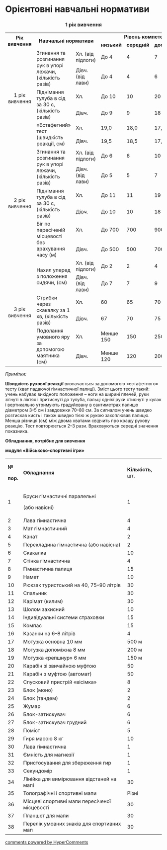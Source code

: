 <div id="hypercomments_widget" class="js-hypercomments-widget invisible"></div>

# Орієнтовні навчальні нормативи

<div align="center"><h3>1 рік вивчення</h3></div>

<table>
<tbody>
<tr>
	<td align="center" rowspan="2"><b>Рік вивчення</b></td>
	<td align="center" rowspan="2" colspan="2"><b>Навчальні нормативи</b></td>
	<td align="center" colspan="4"><b>Рівень компетентності</b></td>	
</tr>
<tr>
	<td align="center"><b>низький</b></td>
	<td align="center"><b>середній</b></td>
	<td align="center"><b>достатній</b></td>
	<td align="center"><b>високий</b></td>
</tr>
<tr class="odd">
	<td align="center" rowspan="6">1 рік вивчення</td>
	<td rowspan="2">Згинання та розгинання рук в упорі лежачи, (кількість разів)</td>
	<td>Хл. (від підлоги)</td>
	<td>До 4</td>
	<td>4</td>
	<td>7</td>
	<td>10</td>
</tr>
<tr>
	<td>Дівч. (від лави)</td>
	<td>До 4</td>
	<td>4</td>
	<td>6</td>
	<td>8</td>
</tr>
<tr class="odd">
	<td rowspan="2">Піднімання тулуба в сід за 30 с, (кількість разів)</td>
	<td>Хл.</td>
	<td>До 10</td>
	<td>10</td>
	<td>20</td>
	<td>28</td>
</tr>
<tr>
	<td>Дівч.</td>
	<td>До 9</td>
	<td>9</td>
	<td>18</td>
	<td>27</td>
</tr>
<tr class="odd">
	<td rowspan="2">«Естафетний» тест (швидкість реакції, см)</td>
	<td>Хл.</td>
	<td>19,0</td>
	<td>18,0</td>
	<td>17,3</td>
	<td>16,3</td>
</tr>
<tr>
	<td>Дівч.</td>
	<td>19,5</td>
	<td>18,5</td>
	<td>17,5</td>
	<td>16,5</td>
</tr>
<tr class="odd">
	<td align="center" rowspan="6">2 рік вивчення</td>
	<td rowspan="2">Згинання та розгинання рук в упорі лежачи, (кількість разів)</td>
	<td>Хл. (від підлоги)</td>
	<td>До 6</td>
	<td>6</td>
	<td>10</td>
	<td>14</td>
</tr>
<tr>
	<td>Дівч. (від лави)</td>
	<td>До 5</td>
	<td>5</td>
	<td>7</td>
	<td>9</td>
</tr>
<tr class="odd">
	<td rowspan="2">Піднімання тулуба в сід за 30 с, (кількість разів)</td>
	<td>Хл.</td>
	<td>До 11</td>
	<td>11</td>
	<td>19</td>
	<td>29</td>
</tr>
<tr>
	<td>Дівч.</td>
	<td>До 10</td>
	<td>10</td>
	<td>18</td>
	<td>28</td>
</tr>
<tr class="odd">
	<td rowspan="2">Біг по пересіченій місцевості без врахування часу (м)</td>
	<td>Хл.</td>
	<td>До 700</td>
	<td>700</td>
	<td>900</td>
	<td>1200</td>
</tr>
<tr>
	<td>Дівч.</td>
	<td>До 500</td>
	<td>500</td>
	<td>700</td>
	<td>900</td>
</tr>
<tr class="odd">
	<td align="center" rowspan="6">3 рік вивчення</td>
	<td rowspan="2">Нахил уперед з положення сидячи, (см)</td>
	<td>Хл. (від підлоги)</td>
	<td>До 2</td>
	<td>2</td>
	<td>4</td>
	<td>7</td>
</tr>
<tr>
	<td>Дівч. (від лави)</td>
	<td>До 7</td>
	<td>7</td>
	<td>9</td>
	<td>12</td>
</tr>
<tr class="odd">
	<td rowspan="2">Стрибки через скакалку за 1 хв, (кількість разів)</td>
	<td>Хл.</td>
	<td>60</td>
	<td>65</td>
	<td>70</td>
	<td>80-90</td>
</tr>
<tr>
	<td>Дівч.</td>
	<td>67</td>
	<td>70</td>
	<td>75</td>
	<td>90</td>
</tr>
<tr class="odd">
	<td rowspan="2">Подолання умовного яру за допомогою маятника (см)</td>
	<td>Хл.</td>
	<td>Менше 150</td>
	<td>150</td>
	<td>250</td>
	<td>350</td>
</tr>
<tr>
	<td>Дівч.</td>
	<td>Менше 120</td>
	<td>120</td>
	<td>200</td>
	<td>280</td>
</tr>
</tbody>
</table>

<p><em>Примітки:</em></p>
<p><strong>Швидкість рухової реакції</strong> визначається за допомогою «естафетного» тесту (хват падаючої гімнастичної палиці). Зміст цього тесту такий: учень набуває вихідного положення – ноги на ширині плечей, руки зігнуті в ліктях і притиснуті до тулуба, пальці однієї руки стиснуті у кулак і вертикально утримують градуйовану в сантиметрах палицю діаметром 3–5 см і завдовжки 70–80 см. За сигналом учень швидко розтискав кисть і також швидко тією ж рукою захоплював палицю. Менша різниця (см) між двома хватами свідчить про кращу рухову реакцію. Тест повторюється 2–3 рази. Враховуються середні значення показника.</p>
<p><strong>Обладнання, потрібне для вивчення</strong></p>
<p><strong>модуля «Військово-спортивні ігри»</strong></p>
<table>
    <tbody>
        <tr class="odd">
            <td align="left">
                <p><strong>№</strong></p>
                <p><strong>пор.</strong></p>
            </td>
            <td align="left"><strong>Обладнання</strong></td>
            <td align="left"><strong>Кількість,</strong> шт.</td>
        </tr>
        <tr class="even">
            <td align="left">1</td>
            <td align="left">
                <p>Бруси гімнастичні паралельні</p>
                <p>(або навісні)</p>
            </td>
            <td align="left">1</td>
        </tr>
        <tr class="odd">
            <td align="left">2</td>
            <td align="left">Лава гімнастична</td>
            <td align="left">4</td>
        </tr>
        <tr class="even">
            <td align="left">3</td>
            <td align="left">Мат гімнастичний</td>
            <td align="left">4</td>
        </tr>
        <tr class="odd">
            <td align="left">4</td>
            <td align="left">Канат</td>
            <td align="left">2</td>
        </tr>
        <tr class="even">
            <td align="left">5</td>
            <td align="left">Перекладина гімнастична (або навісна)</td>
            <td align="left">2</td>
        </tr>
        <tr class="odd">
            <td align="left">6</td>
            <td align="left">Скакалка</td>
            <td align="left">10</td>
        </tr>
        <tr class="even">
            <td align="left">7</td>
            <td align="left">Стінка гімнастична</td>
            <td align="left">4</td>
        </tr>
        <tr class="odd">
            <td align="left">8</td>
            <td align="left">Гімнастична палиця</td>
            <td align="left">15</td>
        </tr>
        <tr class="even">
            <td align="left">9</td>
            <td align="left">Намет</td>
            <td align="left">10</td>
        </tr>
        <tr class="odd">
            <td align="left">10</td>
            <td align="left">Рюкзак туристський на 40, 75–90 літрів</td>
            <td align="left">30</td>
        </tr>
        <tr class="even">
            <td align="left">11</td>
            <td align="left">Спальник</td>
            <td align="left">30</td>
        </tr>
        <tr class="odd">
            <td align="left">12</td>
            <td align="left">Карімат (килим)</td>
            <td align="left">30</td>
        </tr>
        <tr class="even">
            <td align="left">13</td>
            <td align="left">Шолом захисний</td>
            <td align="left">10</td>
        </tr>
        <tr class="odd">
            <td align="left">14</td>
            <td align="left">Індивідуальні системи страховки</td>
            <td align="left">15</td>
        </tr>
        <tr class="even">
            <td align="left">15</td>
            <td align="left">Компас</td>
            <td align="left">15</td>
        </tr>
        <tr class="odd">
            <td align="left">16</td>
            <td align="left">Казанки на 6–8 літрів</td>
            <td align="left">4</td>
        </tr>
        <tr class="even">
            <td align="left">17</td>
            <td align="left">Мотузка основна 10 мм</td>
            <td align="left">500 м</td>
        </tr>
        <tr class="odd">
            <td align="left">18</td>
            <td align="left">Мотузка допоміжна 8 мм</td>
            <td align="left">200 м</td>
        </tr>
        <tr class="even">
            <td align="left">19</td>
            <td align="left">Мотузка «репшнур» 6 мм</td>
            <td align="left">150 м</td>
        </tr>
        <tr class="odd">
            <td align="left">20</td>
            <td align="left">Карабін зі звичайною муфтою</td>
            <td align="left">50</td>
        </tr>
        <tr class="even">
            <td align="left">21</td>
            <td align="left">Карабін з муфтою (автомат)</td>
            <td align="left">50</td>
        </tr>
        <tr class="odd">
            <td align="left">22</td>
            <td align="left">Спусковий пристрій «вісімка»</td>
            <td align="left">8</td>
        </tr>
        <tr class="even">
            <td align="left">23</td>
            <td align="left">Блок (моно)</td>
            <td align="left">2</td>
        </tr>
        <tr class="odd">
            <td align="left">24</td>
            <td align="left">Блок (тандем)</td>
            <td align="left">2</td>
        </tr>
        <tr class="even">
            <td align="left">25</td>
            <td align="left">Жумар</td>
            <td align="left">6</td>
        </tr>
        <tr class="odd">
            <td align="left">26</td>
            <td align="left">Блок-затискувач</td>
            <td align="left">6</td>
        </tr>
        <tr class="even">
            <td align="left">27</td>
            <td align="left">Блок-затискувач грудний</td>
            <td align="left">6</td>
        </tr>
        <tr class="odd">
            <td align="left">28</td>
            <td align="left">Поміст</td>
            <td align="left">5</td>
        </tr>
        <tr class="even">
            <td align="left">29</td>
            <td align="left">Гиря масою 8 кг</td>
            <td align="left">10</td>
        </tr>
        <tr class="odd">
            <td align="left">30</td>
            <td align="left">Лава гімнастична</td>
            <td align="left">1</td>
        </tr>
        <tr class="even">
            <td align="left">31</td>
            <td align="left">Ємність для магнезії</td>
            <td align="left">1</td>
        </tr>
        <tr class="odd">
            <td align="left">32</td>
            <td align="left">Пристосування для збереження гир</td>
            <td align="left">1</td>
        </tr>
        <tr class="even">
            <td align="left">33</td>
            <td align="left">Секундомір</td>
            <td align="left">1</td>
        </tr>
        <tr class="odd">
            <td align="left">34</td>
            <td align="left">Лінійка для вимірювання відстаней на мапі</td>
            <td align="left">30</td>
        </tr>
        <tr class="even">
            <td align="left">35</td>
            <td align="left">Топографічні і спортивні мапи</td>
            <td align="left">Різні</td>
        </tr>
        <tr class="odd">
            <td align="left">36</td>
            <td align="left">Місцеві спортивні мапи пересіченої місцевості</td>
            <td align="left">30</td>
        </tr>
        <tr class="even">
            <td align="left">37</td>
            <td align="left">Планшет для мапи</td>
            <td align="left">30</td>
        </tr>
        <tr class="odd">
            <td align="left">38</td>
            <td align="left">Перелік умовних знаків для спортивних мап</td>
            <td align="left">30</td>
        </tr>
    </tbody>
</table>

<div class="js-hypercomments-container">
    <a href="http://hypercomments.com" class="hc-link" title="comments widget">comments powered by HyperComments</a>
</div>